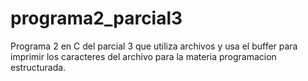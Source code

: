 # programa2_parcial3
Programa 2 en C del parcial 3 que utiliza archivos y usa el buffer para imprimir los caracteres del archivo para la materia programacion estructurada.

